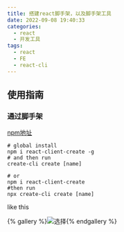 ```yaml
---
title: 搭建react脚手架，以及脚手架工具
date: 2022-09-08 19:40:33
categories:
  - react
  - 开发工具
tags:
  - react
  - FE
  - react-cli
---
```


## 使用指南

### 通过脚手架

[npm地址](https://www.npmjs.com/package/react-client-create)

```shell
# global install
npm i react-client-create -g
# and then run
create-cli create [name]

# or
npm i react-client-create
#then run
npx create-cli create [name]
```

like this

{% gallery %}![选择](https://blog.liufashi.top/img/typescript-h5-template/cli.png){% endgallery %}
